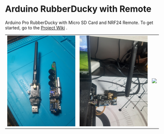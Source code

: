 # Arduino RubberDucky with Remote
Arduino Pro RubberDucky with Micro SD Card and NRF24 Remote.
To get started, go to the [Project Wiki](https://github.com/sorinbotirla/Arduino-Rubberducky-with-Remote/wiki) .
<br />
<table>
  <td>
    <img src="https://raw.githubusercontent.com/sorinbotirla/Arduino-Rubberducky-with-Remote/refs/heads/main/20250726_092931.jpg" />
  </td>
  <td>
    <img src="https://raw.githubusercontent.com/sorinbotirla/Arduino-Rubberducky-with-Remote/refs/heads/main/20250726_092955.jpg" />
  </td>
  <td>
    <img src="https://github.com/sorinbotirla/Arduino-Rubberducky-with-Remote/blob/main/ezgif-1f73a2c0fe1660.gif?raw=true" />
  </td>
</table>
